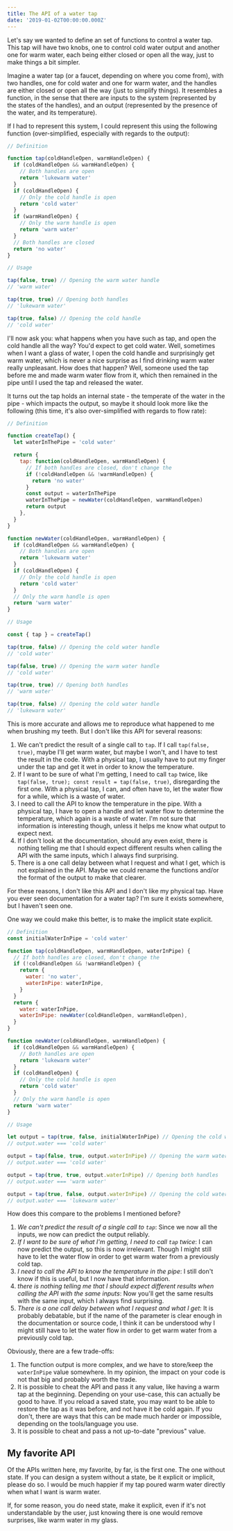 ```yaml
---
title: The API of a water tap
date: '2019-01-02T00:00:00.000Z'
---
```


Let's say we wanted to define an set of functions to control a water tap. This tap will have two knobs, one to control cold water output and another one for warm water, each being either closed or open all the way, just to make things a bit simpler.

Imagine a water tap (or a faucet, depending on where you come from), with two handles, one for cold water and one for warm water, and the handles are either closed or open all the way (just to simplify things). It resembles a function, in the sense that there are inputs to the system (represented by the states of the handles), and an output (represented by the presence of the water, and its temperature).

If I had to represent this system, I could represent this using the following function (over-simplified, especially with regards to the output):

```javascript
// Definition

function tap(coldHandleOpen, warmHandleOpen) {
  if (coldHandleOpen && warmHandleOpen) {
    // Both handles are open
    return 'lukewarm water'
  }
  if (coldHandleOpen) {
    // Only the cold handle is open
    return 'cold water'
  }
  if (warmHandleOpen) {
    // Only the warm handle is open
    return 'warm water'
  }
  // Both handles are closed
  return 'no water'
}

// Usage

tap(false, true) // Opening the warm water handle
// 'warm water'

tap(true, true) // Opening both handles
// 'lukewarm water'

tap(true, false) // Opening the cold handle
// 'cold water'
```

I'll now ask you: what happens when you have such as tap, and open the cold handle all the way? You'd expect to get cold water.
Well, sometimes when I want a glass of water, I open the cold handle and surprisingly get warm water, which is never a nice surprise as I find drinking warm water really unpleasant. How does that happen? Well, someone used the tap before me and made warm water flow from it, which then remained in the pipe until I used the tap and released the water.

It turns out the tap holds an internal state - the temperate of the water in the pipe - which impacts the output, so maybe it should look more like the following (this time, it's also over-simplified with regards to flow rate):

```javascript
// Definition

function createTap() {
  let waterInThePipe = 'cold water'

  return {
    tap: function(coldHandleOpen, warmHandleOpen) {
      // If both handles are closed, don't change the
      if (!coldHandleOpen && !warmHandleOpen) {
        return 'no water'
      }
      const output = waterInThePipe
      waterInThePipe = newWater(coldHandleOpen, warmHandleOpen)
      return output
    },
  }
}

function newWater(coldHandleOpen, warmHandleOpen) {
  if (coldHandleOpen && warmHandleOpen) {
    // Both handles are open
    return 'lukewarm water'
  }
  if (coldHandleOpen) {
    // Only the cold handle is open
    return 'cold water'
  }
  // Only the warm handle is open
  return 'warm water'
}

// Usage

const { tap } = createTap()

tap(true, false) // Opening the cold water handle
// 'cold water'

tap(false, true) // Opening the warm water handle
// 'cold water'

tap(true, true) // Opening both handles
// 'warm water'

tap(true, false) // Opening the cold water handle
// 'lukewarm water'
```

This is more accurate and allows me to reproduce what happened to me when brushing my teeth. But I don't like this API for several reasons:

1. We can't predict the result of a single call to `tap`. If I call `tap(false, true)`, maybe I'll get warm water, but maybe I won't, and I have to test the result in the code. With a physical tap, I usually have to put my finger under the tap and get it wet in order to know the temperature.
2. If I want to be sure of what I'm getting, I need to call `tap` twice, like `tap(false, true); const result = tap(false, true)`, disregarding the first one. With a physical tap, I can, and often have to, let the water flow for a while, which is a waste of water.
3. I need to call the API to know the temperature in the pipe. With a physical tap, I have to open a handle and let water flow to determine the temperature, which again is a waste of water. I'm not sure that information is interesting though, unless it helps me know what output to expect next.
4. If I don't look at the documentation, should any even exist, there is nothing telling me that I should expect different results when calling the API with the same inputs, which I always find surprising.
5. There is a one call delay between what I request and what I get, which is not explained in the API. Maybe we could rename the functions and/or the format of the output to make that clearer.

For these reasons, I don't like this API and I don't like my physical tap. Have you ever seen documentation for a water tap? I'm sure it exists somewhere, but I haven't seen one.

One way we could make this better, is to make the implicit state explicit.

```javascript
// Definition
const initialWaterInPipe = 'cold water'

function tap(coldHandleOpen, warmHandleOpen, waterInPipe) {
  // If both handles are closed, don't change the
  if (!coldHandleOpen && !warmHandleOpen) {
    return {
      water: 'no water',
      waterInPipe: waterInPipe,
    }
  }
  return {
    water: waterInPipe,
    waterInPipe: newWater(coldHandleOpen, warmHandleOpen),
  }
}

function newWater(coldHandleOpen, warmHandleOpen) {
  if (coldHandleOpen && warmHandleOpen) {
    // Both handles are open
    return 'lukewarm water'
  }
  if (coldHandleOpen) {
    // Only the cold handle is open
    return 'cold water'
  }
  // Only the warm handle is open
  return 'warm water'
}

// Usage

let output = tap(true, false, initialWaterInPipe) // Opening the cold water handle
// output.water === 'cold water'

output = tap(false, true, output.waterInPipe) // Opening the warm water handle
// output.water === 'cold water'

output = tap(true, true, output.waterInPipe) // Opening both handles
// output.water === 'warm water'

output = tap(true, false, output.waterInPipe) // Opening the cold water handle
// output.water === 'lukewarm water'
```

How does this compare to the problems I mentioned before?

1. _We can't predict the result of a single call to `tap`_: Since we now all the inputs, we now can predict the output reliably.
2. _If I want to be sure of what I'm getting, I need to call `tap` twice_: I can now predict the output, so this is now irrelevant. Though I might still have to let the water flow in order to get warm water from a previously cold tap.
3. _I need to call the API to know the temperature in the pipe_: I still don't know if this is useful, but I now have that information.
4. _there is nothing telling me that I should expect different results when calling the API with the same inputs_: Now you'll get the same results with the same input, which I always find surprising.
5. _There is a one call delay between what I request and what I get_: It is probably debatable, but if the name of the parameter is clear enough in the documentation or source code, I think it can be understood why I might still have to let the water flow in order to get warm water from a previously cold tap.

Obviously, there are a few trade-offs:

1. The function output is more complex, and we have to store/keep the `waterInPipe` value somewhere. In my opinion, the impact on your code is not that big and probably worth the trade.
2. It is possible to cheat the API and pass it any value, like having a warm tap at the beginning. Depending on your use-case, this can actually be good to have. If you reload a saved state, you may want to be able to restore the tap as it was before, and not have it be cold again. If you don't, there are ways that this can be made much harder or impossible, depending on the tools/language you use.
3. It is possible to cheat and pass a not up-to-date "previous" value.

## My favorite API

Of the APIs written here, my favorite, by far, is the first one. The one without state. If you can design a system without a state, be it explicit or implicit, please do so. I would be much happier if my tap poured warm water directly when what I want is warm water.

If, for some reason, you do need state, make it explicit, even if it's not understandable by the user, just knowing there is one would remove surprises, like warm water in my glass.
